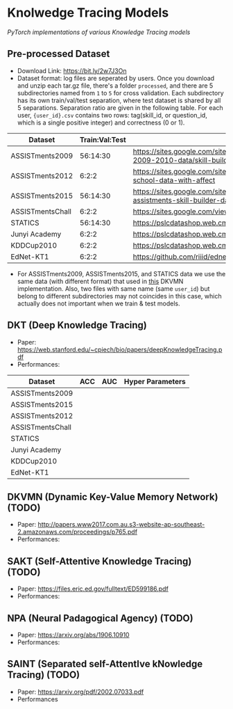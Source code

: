 # Knolwedge Tracing Models

*PyTorch implementations of various Knowledge Tracing models* 

## Pre-processed Dataset
* Download Link: https://bit.ly/2w7J3On
* Dataset format: log files are seperated by users. Once you download and unzip each tar.gz file, there's a folder `processed`, and there are 5 subdirectories named from `1` to `5` for cross validation. Each subdirectory has its own train/val/test separation, where test dataset is shared by all 5 separations. Separation ratio are given in the following table. 
For each user, `{user_id}.csv` contains two rows: tag(skill_id, or question_id, which is a single positive integer) and correctness (0 or 1). 

| Dataset          | Train:Val:Test | Link | 
|------------------|----------------|------|
| ASSISTments2009  |       56:14:30       | https://sites.google.com/site/assistmentsdata/home/assistment-2009-2010-data/skill-builder-data-2009-2010 |
| ASSISTments2012  |     6:2:2                 | https://sites.google.com/site/assistmentsdata/home/2012-13-school-data-with-affect |
| ASSISTments2015  |       56:14:30       | https://sites.google.com/site/assistmentsdata/home/2015-assistments-skill-builder-data |
| ASSISTmentsChall |       6:2:2          | https://sites.google.com/view/assistmentsdatamining | 
| STATICS          |       56:14:30       | https://pslcdatashop.web.cmu.edu/Project?id=48 |
| Junyi Academy    |       6:2:2           | https://pslcdatashop.web.cmu.edu/Project?id=244 | 
| KDDCup2010       |       6:2:2           | https://pslcdatashop.web.cmu.edu/KDDCup/ |
| EdNet-KT1        |       6:2:2           | https://github.com/riiid/ednet |

* For ASSISTments2009, ASSISTments2015, and STATICS data we use the same data (with different format) that used in [this](https://github.com/jennyzhang0215/DKVMN) DKVMN implementation. Also, two files with same name (same `user_id`) but belong to different subdirectories may not coincides in this case, which actually does not important when we train & test models. 

## DKT (Deep Knowledge Tracing)
* Paper: https://web.stanford.edu/~cpiech/bio/papers/deepKnowledgeTracing.pdf
* Performances: 

| Dataset          | ACC | AUC | Hyper Parameters |
|------------------|-----|-----|------------------|
| ASSISTments2009  |     |     |                  |
| ASSISTments2015  |     |     |                  |
| ASSISTments2012  |     |     |                  |
| ASSISTmentsChall |     |     |                  |
| STATICS          |     |     |                  |
| Junyi Academy    |     |     |                  |
| KDDCup2010       |     |     |                  |
| EdNet-KT1        |     |     |                  |

## DKVMN (Dynamic Key-Value Memory Network) (TODO)
* Paper: http://papers.www2017.com.au.s3-website-ap-southeast-2.amazonaws.com/proceedings/p765.pdf
* Performances: 

## SAKT (Self-Attentive Knowledge Tracing) (TODO)
* Paper: https://files.eric.ed.gov/fulltext/ED599186.pdf
* Performances: 

## NPA (Neural Padagogical Agency) (TODO)
* Paper: https://arxiv.org/abs/1906.10910
* Performances: 

## SAINT (Separated self-AttentIve kNowledge Tracing) (TODO)
* Paper: https://arxiv.org/pdf/2002.07033.pdf
* Performances
